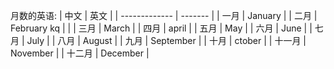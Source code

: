月数的英语:
| 中文          | 英文        |
| ------------- | -------     |
| 一月          | January     |
| 二月          | February kq |  |
| 三月          | March       |
| 四月          | april       |
| 五月          | May         |
| 六月          | June        |
| 七月          | July        |
| 八月          | August      |
| 九月          | September   |
| 十月          | ctober      |
| 十一月        | November    |
| 十二月        | December    |
